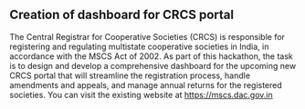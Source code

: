 ## Creation of dashboard for CRCS portal
The Central Registrar for Cooperative Societies (CRCS) is responsible for registering and 
regulating multistate cooperative societies in India, in accordance with the MSCS Act of 2002. 
As part of this hackathon, the task is to design and develop a comprehensive dashboard for the 
upcoming new CRCS portal that will streamline the registration process, handle amendments and 
appeals, and manage annual returns for the registered societies.
You can visit the existing website at https://mscs.dac.gov.in
